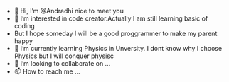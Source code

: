 - 👋 Hi, I’m @Andradhi nice to meet you
- 👀 I’m interested in code creator.Actually I am still learning basic of coding
- But I hope someday I will be a good proggrammer to make my parent happy
- 🌱 I’m currently learning Physics in Unversity. I dont know why I choose Physics but I will conquer physisc 
- 💞️ I’m looking to collaborate on ...
- 📫 How to reach me ...

<!---
Andradhi/Andradhi is a ✨ special ✨ repository because its `README.md` (this file) appears on your GitHub profile.
You can click the Preview link to take a look at your changes.
--->
